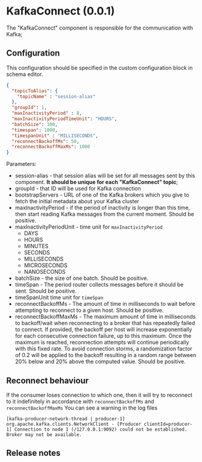 # KafkaConnect (0.0.1)
The "KafkaConnect" component is responsible for the communication with Kafka;

## Configuration

This configuration should be specified in the custom configuration block in schema editor.

```json
{
  "topicToAlias": {
    "topicName" : "session-alias"
  },
  "groupId": 1,
  "maxInactivityPeriod" : 8,
  "maxInactivityPeriodTimeUnit": "HOURS",
  "batchSize": 100,
  "timespan": 1000,
  "timespanUnit" : "MILLISECONDS",
  "reconnectBackoffMs": 50,
  "reconnectBackoffMaxMs": 1000
}
```

Parameters:
+ session-alias - that session alias will be set for all messages sent by this component. **It should be unique for each "KafkaConnect" topic**;
+ groupId - that ID will be used for Kafka connection
+ bootstrapServers - URL of one of the Kafka brokers which you give to fetch the initial metadata about your Kafka cluster
+ maxInactivityPeriod - if the period of inactivity is longer than this time, then start reading Kafka messages from the current moment. Should be positive.
+ maxInactivityPeriodUnit - time unit for `maxInactivityPeriod`
  + DAYS
  + HOURS
  + MINUTES
  + SECONDS
  + MILLISECONDS
  + MICROSECONDS
  + NANOSECONDS
+ batchSize - the size of one batch. Should be positive.
+ timeSpan - The period router collects messages before it should be sent. Should be positive.
+ timeSpanUnit time unit for `timeSpan`
+ reconnectBackoffMs - The amount of time in milliseconds to wait before attempting to reconnect to a given host. Should be positive.
+ reconnectBackoffMaxMs - The maximum amount of time in milliseconds to backoff/wait when reconnecting to a broker that 
          has repeatedly failed to connect. If provided, the backoff per host will increase 
          exponentially for each consecutive connection failure, up to this maximum. 
          Once the maximum is reached, reconnection attempts will continue periodically with
          this fixed rate. To avoid connection storms, a randomization factor of 0.2 will be applied to
          the backoff resulting in a random range between 20% below and 20% above the computed value. Should be positive.
## Reconnect behaviour
If the consumer loses connection to which one, then it will try to reconnect to it indefinitely
in accordance with `reconnectBackoffMs` and `reconnectBackoffMaxMs`
You can see a warning in the log files 

`[kafka-producer-network-thread | producer-1] org.apache.kafka.clients.NetworkClient - [Producer clientId=producer-1] Connection to node 1 (/127.0.0.1:9092) could not be established. Broker may not be available.`
## Release notes
